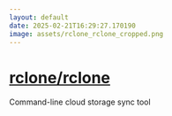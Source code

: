 ```yaml
---
layout: default
date: 2025-02-21T16:29:27.170190
image: assets/rclone_rclone_cropped.png
---
```


# [rclone/rclone](https://github.com/rclone/rclone)

Command-line cloud storage sync tool
